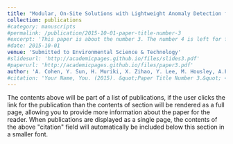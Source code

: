 ```yaml
---
title: "Modular, On-Site Solutions with Lightweight Anomaly Detection for Sustainable Nutrient Management in Agriculture"
collection: publications
#category: manuscripts
#permalink: /publication/2015-10-01-paper-title-number-3
#excerpt: 'This paper is about the number 3. The number 4 is left for future work.'
#date: 2015-10-01
venue: 'Submitted to Environmental Science & Technology'
#slidesurl: 'http://academicpages.github.io/files/slides3.pdf'
#paperurl: 'http://academicpages.github.io/files/paper3.pdf'
author: 'A. Cohen, Y. Sun, H. Muriki, X. Zihao, Y. Lee, M. Housley, A.F. Sharkey, R.S. Ferrarezi, J. Li, G. Lu, Y. Chen '
#citation: 'Your Name, You. (2015). &quot;Paper Title Number 3.&quot; <i>Journal 1</i>. 1(3).'
---
```


The contents above will be part of a list of publications, if the user clicks the link for the publication than the contents of section will be rendered as a full page, allowing you to provide more information about the paper for the reader. When publications are displayed as a single page, the contents of the above "citation" field will automatically be included below this section in a smaller font.
